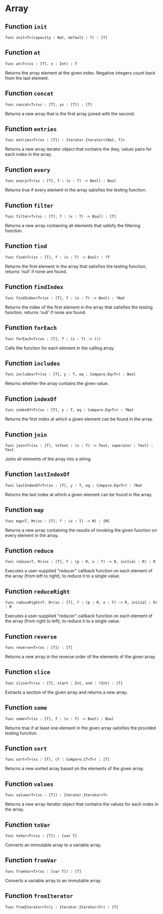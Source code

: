 # Array

## Function `init`
`func init<T>(capacity : Nat, default : T) : [T]`


## Function `at`
`func at<T>(xs : [T], n : Int) : T`

Returns the array element at the given index. Negative integers count back from the last element.

## Function `concat`
`func concat<T>(xs : [T], ys : [T]) : [T]`

Returns a new array that is the first array joined with the second.

## Function `entries`
`func entries<T>(xs : [T]) : Iterator.Iterator<(Nat, T)>`

Returns a new array iterator object that contains the (key, value) pairs for each index in the array.

## Function `every`
`func every<T>(xs : [T], f : (x : T) -> Bool) : Bool`

Returns true if every element in the array satisfies the testing function.

## Function `filter`
`func filter<T>(xs : [T], f : (x : T) -> Bool) : [T]`

Returns a new array containing all elements that satisfy the filtering function.

## Function `find`
`func find<T>(xs : [T], f : (x : T) -> Bool) : ?T`

Returns the first element in the array that satisfies the testing function, returns 'null' if none are found.

## Function `findIndex`
`func findIndex<T>(xs : [T], f : (x : T) -> Bool) : ?Nat`

Returns the index of the first element in the array that satisfies the testing function, returns 'null' if none are found.

## Function `forEach`
`func forEach<T>(xs : [T], f : (x : T) -> ())`

Calls the function for each element in the calling array.

## Function `includes`
`func includes<T>(xs : [T], y : T, eq : Compare.Eq<T>) : Bool`

Returns whether the array contains the given value.

## Function `indexOf`
`func indexOf<T>(xs : [T], y : T, eq : Compare.Eq<T>) : ?Nat`

Returns the first index at which a given element can be found in the array.

## Function `join`
`func join<T>(xs : [T], toText : (x : T) -> Text, seperator : Text) : Text`

Joins all elements of the array into a string.

## Function `lastIndexOf`
`func lastIndexOf<T>(xs : [T], y : T, eq : Compare.Eq<T>) : ?Nat`

Returns the last index at which a given element can be found in the array.

## Function `map`
`func map<T, M>(xs : [T], f : (x : T) -> M) : [M]`

Returns a new array containing the results of invoking the given function on every element in the array.

## Function `reduce`
`func reduce<T, R>(xs : [T], f : (p : R, x : T) -> R, initial : R) : R`

Executes a user-supplied "reducer" callback function on each element of the array (from left to right), to reduce
it to a single value.

## Function `reduceRight`
`func reduceRight<T, R>(xs : [T], f : (p : R, x : T) -> R, initial : R) : R`

Executes a user-supplied "reducer" callback function on each element of the array (from right to left), to reduce
it to a single value.

## Function `reverse`
`func reverse<T>(xs : [T]) : [T]`

Returns a new array in the reverse order of the elements of the given array.

## Function `slice`
`func slice<T>(xs : [T], start : Int, end : ?Int) : [T]`

Extracts a section of the given array and returns a new array.

## Function `some`
`func some<T>(xs : [T], f : (x : T) -> Bool) : Bool`

Returns true if at least one element in the given array satisfies the provided testing function.

## Function `sort`
`func sort<T>(xs : [T], cf : Compare.Cf<T>) : [T]`

Returns a new sorted array based on the elements of the given array.

## Function `values`
`func values<T>(xs : [T]) : Iterator.Iterator<T>`

Returns a new array iterator object that contains the values for each index in the array.

## Function `toVar`
`func toVar<T>(xs : [T]) : [var T]`

Converts an immutable array to a variable array.

## Function `fromVar`
`func fromVar<T>(xs : [var T]) : [T]`

Converts a variable array to an immutable array.

## Function `fromIterator`
`func fromIterator<T>(i : Iterator.Iterator<T>) : [T]`

